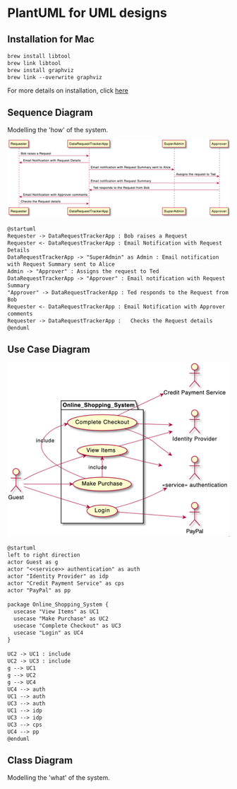 # PlantUML for UML designs


## Installation for Mac

```
brew install libtool
brew link libtool
brew install graphviz
brew link --overwrite graphviz
```
For more details on installation, click [here](https://plantuml.com/graphviz-dot)

## Sequence Diagram 

Modelling the 'how' of the system.

![](sequence.png)
```
@startuml
Requester -> DataRequestTrackerApp : Bob raises a Request
Requester <- DataRequestTrackerApp : Email Notification with Request Details
DataRequestTrackerApp -> "SuperAdmin" as Admin : Email notification with Request Summary sent to Alice
Admin -> "Approver" : Assigns the request to Ted
DataRequestTrackerApp -> "Approver" : Email notification with Request Summary
"Approver" -> DataRequestTrackerApp : Ted responds to the Request from Bob
Requester <- DataRequestTrackerApp : Email Notification with Approver comments
Requester -> DataRequestTrackerApp :   Checks the Request details
@enduml
```


## Use Case Diagram

![](usecase.png)
```
@startuml
left to right direction
actor Guest as g
actor "<<service>> authentication" as auth
actor "Identity Provider" as idp
actor "Credit Payment Service" as cps
actor "PayPal" as pp

package Online_Shopping_System {
  usecase "View Items" as UC1
  usecase "Make Purchase" as UC2
  usecase "Complete Checkout" as UC3
  usecase "Login" as UC4
}

UC2 -> UC1 : include
UC2 -> UC3 : include
g --> UC1
g --> UC2
g --> UC4
UC4 --> auth
UC1 --> auth
UC3 --> auth
UC1 --> idp
UC3 --> idp
UC3 --> cps
UC4 --> pp
@enduml
```
## Class Diagram 
Modelling the 'what' of the system.
